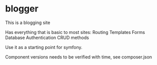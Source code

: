 # blogger
This is a blogging site

Has everything that is basic to most sites:
Routing
Templates
Forms
Database
Authentication
CRUD methods

Use it as a starting point for symfony.

Component versions needs to be verified with time, see composer.json
